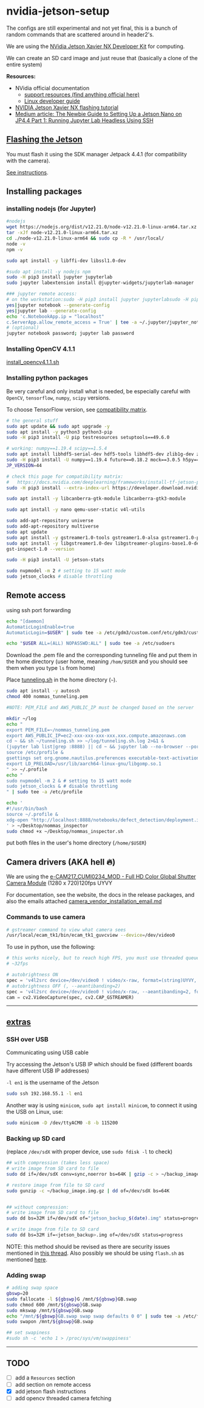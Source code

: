# nvidia-jetson-setup

The configs are still experimental and not yet final, this is a bunch of random commands that are scattered around in header2's.

We are using the [NVidia Jetson Xavier NX Developer Kit](https://developer.nvidia.com/embedded/jetson-xavier-nx-devkit) for computing.

We can create an SD card image and just reuse that (basically a clone of the entire system)

**Resources:**

- NVidia official documentation
   - [support resources (find anything official here)](https://developer.nvidia.com/embedded/community/support-resources)
   - [Linux developer guide](https://docs.nvidia.com/jetson/l4t/index.html)
- [NVIDIA Jetson Xavier NX flashing tutorial
](https://www.programmersought.com/article/28344912501/)
- [Medium article: The Newbie Guide to Setting Up a Jetson Nano on JP4.4 Part 1: Running Jupyter Lab Headless Using SSH](https://medium.com/swlh/the-newbie-guide-to-setting-up-a-jetson-nano-on-jp4-4-230449346258)

## [Flashing the Jetson](flash_jetson/flash_jeston_instructions.md)

You must flash it using the SDK manager Jetpack 4.4.1 (for compatibility with the camera).

[See instructions](flash_jetson/flash_jeston_instructions.md).

## Installing packages

### installing nodejs (for Jupyter)

```bash
#nodejs
wget https://nodejs.org/dist/v12.21.0/node-v12.21.0-linux-arm64.tar.xz tar
tar -xJf node-v12.21.0-linux-arm64.tar.xz
cd ./node-v12.21.0-linux-arm64 && sudo cp -R * /usr/local/
node -v
npm -v
```

```bash
sudo apt install -y libffi-dev libssl1.0-dev

#sudo apt install -y nodejs npm
sudo -H pip3 install jupyter jupyterlab
sudo jupyter labextension install @jupyter-widgets/jupyterlab-manager

### jupyter remote access:
# on the workstation:sudo -H pip3 install jupyter jupyterlabsudo -H pip3 install jupyter jupyterlab
yes|jupyter notebook --generate-config
yes|jupyter lab --generate-config
echo 'c.NotebookApp.ip = "localhost"
c.ServerApp.allow_remote_access = True' | tee -a ~/.jupyter/jupyter_notebook_config.py ~/.jupyter/jupyter_lab_config.py
# (optional)
jupyter notebook password; jupyter lab password 

```
### Installing OpenCV 4.1.1

[install_opencv4.1.1.sh](files/install_opencv4.1.1.sh)

### Installing python packages

Be very careful and only install what is needed, be especially careful with `OpenCV`, `tensorflow`, `numpy`, `scipy` versions.


To choose TensorFlow version, see [compatibility matrix](https://docs.nvidia.com/deeplearning/frameworks/install-tf-jetson-platform-release-notes/tf-jetson-rel.html).


```bash
# the general stuff
sudo apt update && sudo apt upgrade -y
sudo apt install -y python3 python3-pip
sudo -H pip3 install -U pip testresources setuptools==49.6.0

# working: numpy==1.19.4 scipy==1.5.4
sudo apt install libhdf5-serial-dev hdf5-tools libhdf5-dev zlib1g-dev zip libjpeg8-dev liblapack-dev libblas-dev gfortran
sudo -H pip3 install -U numpy==1.19.4 future==0.18.2 mock==3.0.5 h5py==2.10.0 gast==0.2.2 keras_preprocessing==1.1.2 keras_applications==1.0.8 futures protobuf pybind11 scipy==1.4.1
JP_VERSION=44

# check this page for compatibility matrix:
#   https://docs.nvidia.com/deeplearning/frameworks/install-tf-jetson-platform-release-notes/tf-jetson-rel.html
sudo -H pip3 install --extra-index-url https://developer.download.nvidia.com/compute/redist/jp/v44 tensorflow==2.3.1+nv20.12

sudo apt install -y libcanberra-gtk-module libcanberra-gtk3-module

sudo apt install -y nano qemu-user-static v4l-utils

sudo add-apt-repository universe
sudo add-apt-repository multiverse
sudo apt update
sudo apt install -y gstreamer1.0-tools gstreamer1.0-alsa gstreamer1.0-plugins-base gstreamer1.0-plugins-good gstreamer1.0-plugins-bad gstreamer1.0-plugins-ugly gstreamer1.0-libav
sudo apt install -y libgstreamer1.0-dev libgstreamer-plugins-base1.0-dev libgstreamer-plugins-good1.0-dev libgstreamer-plugins-bad1.0-dev
gst-inspect-1.0 --version

sudo -H pip3 install -U jetson-stats

sudo nvpmodel -m 2 # setting to 15 watt mode
sudo jetson_clocks # disable throttling
```

## Remote access

using ssh port forwarding

```bash
echo "[daemon]
AutomaticLoginEnable=true
AutomaticLogin=$USER" | sudo tee -a /etc/gdm3/custom.conf/etc/gdm3/custom.conf/etc/gdm3/custom.conf

echo "$USER ALL=(ALL) NOPASSWD:ALL" | sudo tee -a /etc/sudoers

```

Download the .pem file and the corresponding tunneling file and put them in the home directory (user home, meaning `/hom/$USER` and you should see them when you type `ls` from home)


Place [tunneling.sh](files/tunneling.sh) in the home directory (`~`).

```bash
sudo apt install -y autossh
chmod 400 nommas_tunneling.pem

#NOTE: PEM_FILE and AWS_PUBLIC_IP must be changed based on the server

mkdir ~/log
echo "
export PEM_FILE=~/nommas_tunneling.pem
export AWS_PUBLIC_IP=ec2-xxx-xxx-xxx-xxx.xxx.compute.amazonaws.com
cd ~ && sh ~/tunneling.sh >> ~/log/tunneling.sh.log 2>&1 &
(jupyter lab list|grep :8888) || cd ~ && jupyter lab --no-browser --port 8888 >> ~/log/jupyterlab.log 2>&1 &
source /etc/profile &
gsettings set org.gnome.nautilus.preferences executable-text-activation 'launch' & # allow user to execute by double-clicking
export LD_PRELOAD=/usr/lib/aarch64-linux-gnu/libgomp.so.1
" >> ~/.profile
echo "
sudo nvpmodel -m 2 & # setting to 15 watt mode
sudo jetson_clocks & # disable throttling
" | sudo tee -a /etc/profile

echo '
#!/usr/bin/bash
source ~/.profile &
xdg-open "http://localhost:8888/notebooks/defect_detection/deployment.ipynb" &
' > ~/Desktop/nommas_inspector
sudo chmod +x ~/Desktop/nommas_inspector.sh

```

put both files in the user's home directory (`/home/$USER`)

## Camera drivers (AKA hell :fire:)

We are using the [e-CAM217_CUMI0234_MOD - Full HD Color Global Shutter Camera Module](https://www.e-consystems.com/camera-modules/ar0234-global-shutter-camera-module.asp) (1280 x 720)120fps UYVY

For documentation, see the website, the docs in the release packages, and also the emails attached [camera_vendor_installation_email.md](./camera_vendor_installation_email.md)


### Commands to use camera

```bash
# gstreamer command to view what camera sees
/usr/local/ecam_tk1/bin/ecam_tk1_guvcview --device=/dev/video0
```

To use in python, use the following:

```python
# this works nicely, but to reach high FPS, you must use threaded queues like imutils.video.FileVideoStream
# ~32fps

# autobrightness ON
spec = 'v4l2src device=/dev/video0 ! video/x-raw, format=(string)UYVY, width=(int)1280, height=(int)720, framerate=120/1! nvvidconv ! video/x-raw(memory:NVMM), format=(string)BGRx ! nvvidconv ! video/x-raw, format=BGRx ! videoconvert ! video/x-raw, format=BGR ! appsink'
# autobrightness OFF (, --aeantibanding=2)
spec = 'v4l2src device=/dev/video0 ! video/x-raw, --aeantibanding=2, format=(string)UYVY, width=(int)1280, height=(int)720, framerate=120/1! nvvidconv ! video/x-raw(memory:NVMM), format=(string)BGRx ! nvvidconv ! video/x-raw, format=BGRx ! videoconvert ! video/x-raw, format=BGR ! appsink'
cam = cv2.VideoCapture(spec, cv2.CAP_GSTREAMER)
```

----

## [extras](extras.md)

### SSH over USB

Communicating using USB cable

Try accessing the Jetson's USB IP which should be fixed (different boards have different USB IP addresses)

`-l en1` is the username of the Jetson

```bash
sudo ssh 192.168.55.1 -l en1
```

Another way is using `minicom`, `sudo apt install minicom`, to connect it using the USB on Linux, use:

```bash
sudo minicom -D /dev/ttyACM0 -8 -b 115200
```


### Backing up SD card

 (replace `/dev/sdX` with proper device, use `sudo fdisk -l` to check)

```bash
## with compression (takes less space)
# write image from SD card to file
sudo dd if=/dev/sdX conv=sync,noerror bs=64K | gzip -c > ~/backup_image.img.gz

# restore image from file to SD card
sudo gunzip -c ~/backup_image.img.gz | dd of=/dev/sdX bs=64K


## without compression:
# write image from SD card to file
sudo dd bs=32M if=/dev/sdX of="jetson_backup_$(date).img" status=progress

# write image from file to SD card
sudo dd bs=32M if=<jetson_backup>.img of=/dev/sdX status=progress

```

NOTE: this method should be revised as there are security issues mentioned in [this thread](https://forums.developer.nvidia.com/t/jetson-nano-cloning-and-deployment-of-the-image-to-other-devices/74904/3). Also possibly we should be using `flash.sh` as mentioned [here](https://docs.nvidia.com/jetson/l4t/index.html#page/Tegra%20Linux%20Driver%20Package%20Development%20Guide/flashing.html).

### Adding swap

```bash
# adding swap space
gbswp=20
sudo fallocate -l ${gbswp}G /mnt/${gbswp}GB.swap
sudo chmod 600 /mnt/${gbswp}GB.swap
sudo mkswap /mnt/${gbswp}GB.swap
echo "/mnt/${gbswp}GB.swap swap swap defaults 0 0" | sudo tee -a /etc/fstab
sudo swapon /mnt/${gbswp}GB.swap

## set swapiness
#sudo sh -c 'echo 1 > /proc/sys/vm/swappiness'

```

---

## TODO

- [ ] add a `Resources` section
- [ ] add section on remote access
- [x] add jetson flash instructions
- [ ] add opencv threaded camera fetching

